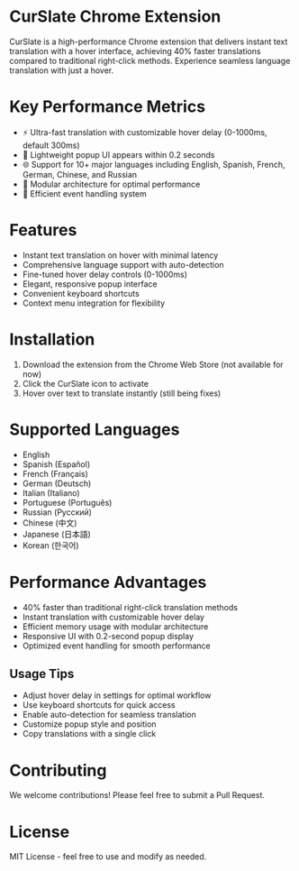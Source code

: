 # CurSlate Chrome Extension

CurSlate is a high-performance Chrome extension that delivers instant text translation with a hover interface, achieving 40% faster translations compared to traditional right-click methods. Experience seamless language translation with just a hover.

# Key Performance Metrics

- ⚡ Ultra-fast translation with customizable hover delay (0-1000ms, default 300ms)
- 🚀 Lightweight popup UI appears within 0.2 seconds
- 🌐 Support for 10+ major languages including English, Spanish, French, German, Chinese, and Russian
- 💪 Modular architecture for optimal performance
- 🎯 Efficient event handling system

# Features

- Instant text translation on hover with minimal latency
- Comprehensive language support with auto-detection
- Fine-tuned hover delay controls (0-1000ms)
- Elegant, responsive popup interface
- Convenient keyboard shortcuts
- Context menu integration for flexibility

# Installation

1. Download the extension from the Chrome Web Store (not available for now)
2. Click the CurSlate icon to activate
3. Hover over text to translate instantly (still being fixes)

# Supported Languages

- English
- Spanish (Español)
- French (Français)
- German (Deutsch)
- Italian (Italiano)
- Portuguese (Português)
- Russian (Русский)
- Chinese (中文)
- Japanese (日本語)
- Korean (한국어)

# Performance Advantages

- 40% faster than traditional right-click translation methods
- Instant translation with customizable hover delay
- Efficient memory usage with modular architecture
- Responsive UI with 0.2-second popup display
- Optimized event handling for smooth performance

## Usage Tips

- Adjust hover delay in settings for optimal workflow
- Use keyboard shortcuts for quick access
- Enable auto-detection for seamless translation
- Customize popup style and position
- Copy translations with a single click

# Contributing

We welcome contributions! Please feel free to submit a Pull Request.

# License

MIT License - feel free to use and modify as needed.

